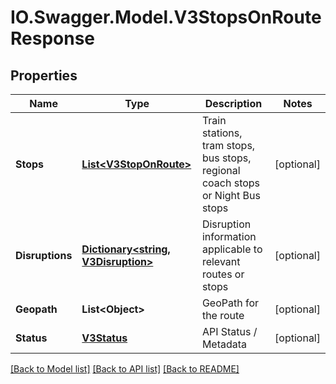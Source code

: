 # IO.Swagger.Model.V3StopsOnRouteResponse
## Properties

Name | Type | Description | Notes
------------ | ------------- | ------------- | -------------
**Stops** | [**List&lt;V3StopOnRoute&gt;**](V3StopOnRoute.md) | Train stations, tram stops, bus stops, regional coach stops or Night Bus stops | [optional] 
**Disruptions** | [**Dictionary&lt;string, V3Disruption&gt;**](V3Disruption.md) | Disruption information applicable to relevant routes or stops | [optional] 
**Geopath** | **List&lt;Object&gt;** | GeoPath for the route | [optional] 
**Status** | [**V3Status**](V3Status.md) | API Status / Metadata | [optional] 

[[Back to Model list]](../README.md#documentation-for-models) [[Back to API list]](../README.md#documentation-for-api-endpoints) [[Back to README]](../README.md)

